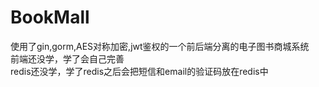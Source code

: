 # BookMall
使用了gin,gorm,AES对称加密,jwt鉴权的一个前后端分离的电子图书商城系统  
前端还没学，学了会自己完善  
redis还没学，学了redis之后会把短信和email的验证码放在redis中  
